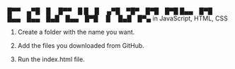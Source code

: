 
█▀▀ ▄▀█ █   █▀▀ █ █ █   ▄▀█ ▀█▀ █▀█ █▀█
█▄▄ █▀█ █▄▄ █▄▄ █▄█ █▄▄ █▀█  █  █▄█ █▀▄ in
JavaScript, HTML, CSS

1. Create a folder with the name you want.

2. Add the files you downloaded from GitHub.

3. Run the index.html file.